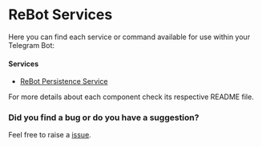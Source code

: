 # ReBot Services

Here you can find each service or command available for use within your Telegram Bot:

#### Services

 - [ReBot Persistence Service](rebot-persistence-service)


For more details about each component check its respective README file.

### Did you find a bug or do you have a suggestion?
Feel free to raise a [issue](https://github.com/rebasing-xyz/rebot/issues/new).